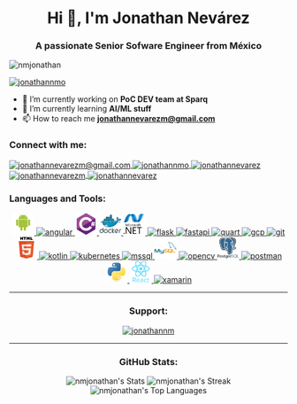 <h1 align="center">Hi 👋, I'm Jonathan Nevárez</h1>
<h3 align="center">A passionate Senior Sofware Engineer from México</h3>

<p align="left">
  <img
    src="https://komarev.com/ghpvc/?username=nmjonathan&label=Profile%20views&color=0e75b6&style=flat"
    alt="nmjonathan"
  />
</p>

<p align="left">
  <a href="https://twitter.com/jonathannmo" target="blank">
    <img
      src="https://img.shields.io/twitter/follow/jonathannmo?logo=twitter&style=for-the-badge"
      alt="jonathannmo"
    />
  </a>
</p>

- 🔭 I’m currently working on **PoC DEV team at Sparq**
- 🌱 I’m currently learning **AI/ML stuff**
- 📫 How to reach me **<jonathannevarezm@gmail.com>**

<h3 align="left">Connect with me:</h3>
<p align="left">

  <a href="mailto:jonathannevarezm@gmail.com" target="blank">
    <img
      align="center"
      src="https://workspace.google.com/lp/static/images/logo-gmail.png?fingerprint=c2eaf4aae389c3f885e97081bb197b97"
      alt="jonathannevarezm@gmail.com"
      height="35"
      width="40"
    />
  </a>
  <a href="https://twitter.com/jonathannmo" target="blank">
    <img
      align="center"
      src="https://raw.githubusercontent.com/rahuldkjain/github-profile-readme-generator/master/src/images/icons/Social/twitter.svg"
      alt="jonathannmo"
      height="30"
      width="40"
    />
  </a>
  <a href="https://linkedin.com/in/jonathannevarez" target="blank">
    <img
      align="center"
      src="https://raw.githubusercontent.com/rahuldkjain/github-profile-readme-generator/master/src/images/icons/Social/linked-in-alt.svg"
      alt="jonathannevarez"
      height="30"
      width="40"
    />
  </a>
  <a href="https://www.hackerrank.com/jonathannevarezm" target="blank">
    <img
      align="center"
      src="https://raw.githubusercontent.com/rahuldkjain/github-profile-readme-generator/master/src/images/icons/Social/hackerrank.svg"
      alt="jonathannevarezm"
      height="30"
      width="40"
    />
  </a>
  <a href="https://www.leetcode.com/jonathannevarez" target="blank">
    <img
      align="center"
      src="https://raw.githubusercontent.com/rahuldkjain/github-profile-readme-generator/master/src/images/icons/Social/leet-code.svg"
      alt="jonathannevarez"
      height="30"
      width="40"
    />
  </a>
</p>

<h3 align="left">Languages and Tools:</h3>
<p align="center">
  <a href="https://developer.android.com" target="_blank" rel="noreferrer">
    <img
      src="https://raw.githubusercontent.com/devicons/devicon/master/icons/android/android-original-wordmark.svg"
      alt="android"
      width="40"
      height="40"
    />
  </a>
  <a href="https://angular.io" target="_blank" rel="noreferrer">
    <img
      src="https://angular.io/assets/images/logos/angular/angular.svg"
      alt="angular"
      width="40"
      height="40"
    />
  </a>
  <a href="https://www.w3schools.com/cs/" target="_blank" rel="noreferrer">
    <img
      src="https://raw.githubusercontent.com/devicons/devicon/master/icons/csharp/csharp-original.svg"
      alt="csharp"
      width="40"
      height="40"
    />
  </a>
  <a href="https://www.docker.com/" target="_blank" rel="noreferrer">
    <img
      src="https://raw.githubusercontent.com/devicons/devicon/master/icons/docker/docker-original-wordmark.svg"
      alt="docker"
      width="40"
      height="40"
    />
  </a>
  <a href="https://dotnet.microsoft.com/" target="_blank" rel="noreferrer">
    <img
      src="https://raw.githubusercontent.com/devicons/devicon/master/icons/dot-net/dot-net-original-wordmark.svg"
      alt="dotnet"
      width="40"
      height="40"
    />
  </a>
  <a href="https://flask.palletsprojects.com/" target="_blank" rel="noreferrer">
    <img
      src="https://www.vectorlogo.zone/logos/palletsprojects_flask/palletsprojects_flask-ar21.svg"
      alt="flask"
      width="40"
      height="40"
    />
  </a>
  <a href="https://fastapi.tiangolo.com/" target="_blank" rel="noreferrer">
    <img
      src="https://fastapi.tiangolo.com/img/logo-margin/logo-teal.png"
      alt="fastapi"
      width="100"
      height="40"
    />
  </a>
  <a
    href="https://quart.palletsprojects.com/en/latest/"
    target="_blank"
    rel="noreferrer"
  >
    <img
      src="https://quart.palletsprojects.com/en/latest/_images/logo.png"
      alt="quart"
      width="110"
      height="40"
    />
  </a>
  <a href="https://cloud.google.com" target="_blank" rel="noreferrer">
    <img
      src="https://www.vectorlogo.zone/logos/google_cloud/google_cloud-icon.svg"
      alt="gcp"
      width="40"
      height="40"
    />
  </a>
  <a href="https://git-scm.com/" target="_blank" rel="noreferrer">
    <img
      src="https://www.vectorlogo.zone/logos/git-scm/git-scm-icon.svg"
      alt="git"
      width="40"
      height="40"
    />
  </a>
  <a href="https://www.w3.org/html/" target="_blank" rel="noreferrer">
    <img
      src="https://raw.githubusercontent.com/devicons/devicon/master/icons/html5/html5-original-wordmark.svg"
      alt="html5"
      width="40"
      height="40"
    />
  </a>
  <a href="https://kotlinlang.org" target="_blank" rel="noreferrer">
    <img
      src="https://www.vectorlogo.zone/logos/kotlinlang/kotlinlang-icon.svg"
      alt="kotlin"
      width="40"
      height="40"
    />
  </a>
  <a href="https://kubernetes.io" target="_blank" rel="noreferrer">
    <img
      src="https://www.vectorlogo.zone/logos/kubernetes/kubernetes-icon.svg"
      alt="kubernetes"
      width="40"
      height="40"
    />
  </a>
  <a
    href="https://www.microsoft.com/en-us/sql-server"
    target="_blank"
    rel="noreferrer"
  >
    <img
      src="https://www.svgrepo.com/show/303229/microsoft-sql-server-logo.svg"
      alt="mssql"
      width="40"
      height="40"
    />
  </a>
  <a href="https://www.mysql.com/" target="_blank" rel="noreferrer">
    <img
      src="https://raw.githubusercontent.com/devicons/devicon/master/icons/mysql/mysql-original-wordmark.svg"
      alt="mysql"
      width="40"
      height="40"
    />
  </a>
  <a href="https://opencv.org/" target="_blank" rel="noreferrer">
    <img
      src="https://www.vectorlogo.zone/logos/opencv/opencv-icon.svg"
      alt="opencv"
      width="40"
      height="40"
    />
  </a>
  <a href="https://www.postgresql.org" target="_blank" rel="noreferrer">
    <img
      src="https://raw.githubusercontent.com/devicons/devicon/master/icons/postgresql/postgresql-original-wordmark.svg"
      alt="postgresql"
      width="40"
      height="40"
    />
  </a>
  <a href="https://postman.com" target="_blank" rel="noreferrer">
    <img
      src="https://www.vectorlogo.zone/logos/getpostman/getpostman-icon.svg"
      alt="postman"
      width="40"
      height="40"
    />
  </a>
  <a href="https://www.python.org" target="_blank" rel="noreferrer">
    <img
      src="https://raw.githubusercontent.com/devicons/devicon/master/icons/python/python-original.svg"
      alt="python"
      width="40"
      height="40"
    />
  </a>
  <a href="https://reactjs.org/" target="_blank" rel="noreferrer">
    <img
      src="https://raw.githubusercontent.com/devicons/devicon/master/icons/react/react-original-wordmark.svg"
      alt="react"
      width="40"
      height="40"
    />
  </a>
  <a
    href="https://dotnet.microsoft.com/apps/xamarin"
    target="_blank"
    rel="noreferrer"
  >
    <img
      src="https://raw.githubusercontent.com/detain/svg-logos/780f25886640cef088af994181646db2f6b1a3f8/svg/xamarin.svg"
      alt="xamarin"
      width="40"
      height="40"
    />
  </a>
</p>

---

<h3 align="center">Support:</h3>
<p align="center">
  <a href="https://www.buymeacoffee.com/jonathannm">
    <img
      src="https://cdn.buymeacoffee.com/buttons/v2/default-yellow.png"
      height="50"
      width="210"
      alt="jonathannm"
    />
  </a>
</p>

---

<h3 align="center">GitHub Stats:</h3>

<p align="center">
<img src="https://github-readme-stats.vercel.app/api?username=nmjonathan&theme=dark&show_icons=true&hide_border=false&count_private=true" alt="nmjonathan's Stats" style="width:50%; height:auto;">
<img src="https://github-readme-streak-stats.herokuapp.com/?user=nmjonathan&theme=dark&hide_border=false" alt="nmjonathan's Streak" style="width:50%; height:auto;">
<img src="https://github-readme-stats.vercel.app/api/top-langs/?username=nmjonathan&theme=dark&show_icons=true&hide_border=false&layout=compact" alt="nmjonathan's Top Languages" style="width:50%; height:auto;">
</p>
